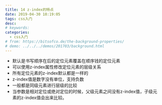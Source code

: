 ```yaml
---
title: 14 z-index的特点
date: 2019-04-30 18:19:05
tags: css入门
desc: 
# keywords: 
categories:
  - css入门
# from: https://bitsofco.de/the-background-properties/
# demo: ../../../demos/201703/background.html
---
```


- 默认是书写顺序在后的定位元素覆盖在顺序钱的定位元素
- 可以使用z-index属性修改定位元素的层级关系
- 所有定位元素的z-index默认都是一样的
- z-index值是数字没有单位，支持负数
- 一般都是同级元素进行层级的比较
- 当参数是相对定位或绝对定位的时候，父级元素之间没有z-index值，子级元素的z-index值会出来比较。
